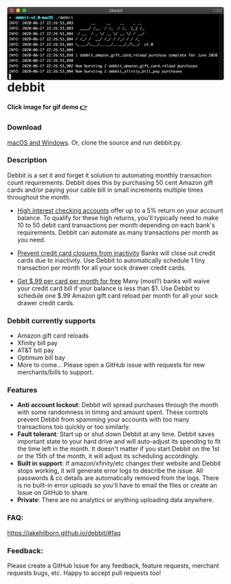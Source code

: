 <a href="https://i.imgur.com/6TQjwsI.mp4"><img align="right" src="debbit_preview.png"></a>

# debbit
**Click image for gif demo [👉](https://i.imgur.com/6TQjwsI.mp4)**

### Download

[macOS and Windows](https://github.com/jakehilborn/debbit/releases). Or, clone the source and run debbit.py.

### Description

Debbit is a set it and forget it solution to automating monthly transaction count requirements. Debbit does this by purchasing 50 cent Amazon gift cards and/or paying your cable bill in small increments multiple times throughout the month.

* [High interest checking accounts](https://www.doctorofcredit.com/high-interest-savings-to-get/#Mega_High-Interest_Nationwide) offer up to a 5% return on your account balance. To qualify for these high returns, you'll typically need to make 10 to 50 debit card transactions per month depending on each bank's requirements. Debbit can automate as many transactions per month as you need.

* [Prevent credit card closures from inactivity](https://www.doctorofcredit.com/which-banks-close-credit-cards-for-inactivity/)
Banks will close out credit cards due to inactivity. Use Debbit to automatically schedule 1 tiny transaction per month for all your sock drawer credit cards.

* [Get $.99 per card per month for free](https://www.doctorofcredit.com/small-balance-waiver-a-k-a-lots-of-free-99-cent-amazon-gcs/) Many (most?) banks will waive your credit card bill if your balance is less than $1. Use Debbit to schedule one $.99 Amazon gift card reload per month for all your sock drawer credit cards.

### Debbit currently supports
- Amazon gift card reloads
- Xfinity bill pay
- AT&T bill pay
- Optimum bill bay
- More to come... Please open a GitHub issue with requests for new merchants/bills to support.

### Features
- **Anti account lockout**: Debbit will spread purchases through the month with some randomness in timing and amount spent. These controls prevent Debbit from spamming your accounts with too many transactions too quickly or too similarly.
- **Fault tolerant**: Start up or shut down Debbit at any time. Debbit saves important state to your hard drive and will auto-adjust its spending to fit the time left in the month. It doesn't matter if you start Debbit on the 1st or the 15th of the month, it will adjust its scheduling accordingly.
- **Built in support**: If amazon/xfinity/etc changes their website and Debbit stops working, it will generate error logs to describe the issue. All passwords & cc details are automatically removed from the logs. There is no built-in error uploads so you'll have to email the files or create an Issue on GitHub to share.
- **Private**: There are no analytics or anything uploading data anywhere.

### FAQ:
https://jakehilborn.github.io/debbit/#faq

### Feedback:
Please create a GitHub Issue for any feedback, feature requests, merchant requests bugs, etc. Happy to accept pull requests too!
